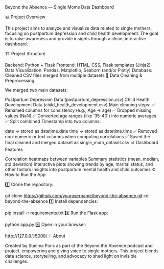 Beyond the Absence — Single Moms Data Dashboard

📊 Project Overview

This project aims to analyze and visualize data related to single mothers, focusing on postpartum depression and child health development. The goal is to raise awareness and provide insights through a clean, interactive dashboard.

🏗️ Project Structure

Backend: Python + Flask
Frontend: HTML, CSS, Flask templates (Jinja2)
Data Visualization: Pandas, Matplotlib, Seaborn (and/or Plotly)
Database: Cleaned CSV files merged from multiple datasets
📂 Data Cleaning & Preprocessing

We merged two main datasets:

Postpartum Depression Data (postpartum_depression.csv)
Child Health Development Data (child_health_development.csv)
Main cleaning steps:
✅ Renamed columns for consistency (e.g., Age → age)
✅ Dropped missing values (NaN)
✅ Converted age ranges (like '35-40') into numeric averages
✅ Split combined Timestamp into two columns:

date → stored as datetime.date
time → stored as datetime.time
✅ Removed non-numeric or text columns when computing correlations
✅ Saved the final cleaned and merged dataset as single_mom_dataset.csv
📊 Dashboard Features

Correlation heatmaps between variables
Summary statistics (mean, median, std deviation)
Interactive plots showing trends by age, marital status, and other factors
Insights into postpartum mental health and child outcomes
⚙️ How to Run the App

1️⃣ Clone the repository:

git clone https://github.com/yourusername/beyond-the-absence.git
cd beyond-the-absence
2️⃣ Install dependencies:

pip install -r requirements.txt
3️⃣ Run the Flask app:

python app.py
4️⃣ Open in your browser:

http://127.0.0.1:5000/
✨ About

Created by Suelma Paris as part of the Beyond the Absence podcast and project, empowering and giving voice to single mothers.
This project blends data science, storytelling, and advocacy to shed light on invisible challenges.

